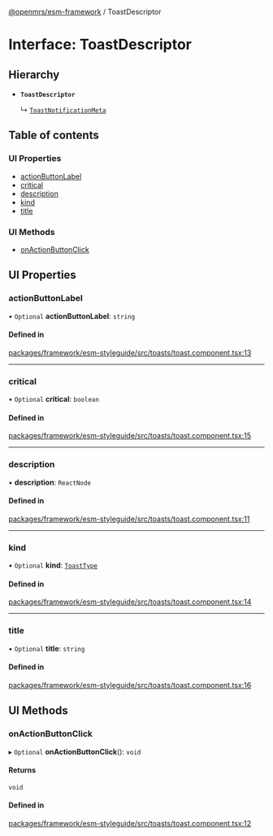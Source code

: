 [@openmrs/esm-framework](../API.md) / ToastDescriptor

# Interface: ToastDescriptor

## Hierarchy

- **`ToastDescriptor`**

  ↳ [`ToastNotificationMeta`](ToastNotificationMeta.md)

## Table of contents

### UI Properties

- [actionButtonLabel](ToastDescriptor.md#actionbuttonlabel)
- [critical](ToastDescriptor.md#critical)
- [description](ToastDescriptor.md#description)
- [kind](ToastDescriptor.md#kind)
- [title](ToastDescriptor.md#title)

### UI Methods

- [onActionButtonClick](ToastDescriptor.md#onactionbuttonclick)

## UI Properties

### actionButtonLabel

• `Optional` **actionButtonLabel**: `string`

#### Defined in

[packages/framework/esm-styleguide/src/toasts/toast.component.tsx:13](https://github.com/its-kios09/openmrs-esm-core/blob/main/packages/framework/esm-styleguide/src/toasts/toast.component.tsx#L13)

___

### critical

• `Optional` **critical**: `boolean`

#### Defined in

[packages/framework/esm-styleguide/src/toasts/toast.component.tsx:15](https://github.com/its-kios09/openmrs-esm-core/blob/main/packages/framework/esm-styleguide/src/toasts/toast.component.tsx#L15)

___

### description

• **description**: `ReactNode`

#### Defined in

[packages/framework/esm-styleguide/src/toasts/toast.component.tsx:11](https://github.com/its-kios09/openmrs-esm-core/blob/main/packages/framework/esm-styleguide/src/toasts/toast.component.tsx#L11)

___

### kind

• `Optional` **kind**: [`ToastType`](../API.md#toasttype)

#### Defined in

[packages/framework/esm-styleguide/src/toasts/toast.component.tsx:14](https://github.com/its-kios09/openmrs-esm-core/blob/main/packages/framework/esm-styleguide/src/toasts/toast.component.tsx#L14)

___

### title

• `Optional` **title**: `string`

#### Defined in

[packages/framework/esm-styleguide/src/toasts/toast.component.tsx:16](https://github.com/its-kios09/openmrs-esm-core/blob/main/packages/framework/esm-styleguide/src/toasts/toast.component.tsx#L16)

## UI Methods

### onActionButtonClick

▸ `Optional` **onActionButtonClick**(): `void`

#### Returns

`void`

#### Defined in

[packages/framework/esm-styleguide/src/toasts/toast.component.tsx:12](https://github.com/its-kios09/openmrs-esm-core/blob/main/packages/framework/esm-styleguide/src/toasts/toast.component.tsx#L12)
